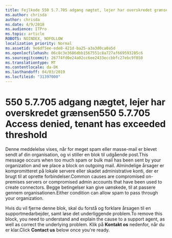 ```yaml
---
title: Fejlkode 550 5.7.705 adgang nægtet, lejer har overskredet grænsen
ms.author: chrisda
author: chrisda
ms.date: 4/9/2018
ms.audience: ITPro
ms.topic: article
ROBOTS: NOINDEX, NOFOLLOW
localization_priority: Normal
ms.assetid: 9e6df5ee-ede8-421d-ba25-a3a3d0ca0a5d
ms.openlocfilehash: 06c8c3e3686dbb1567551c8a727af669593285c6
ms.sourcegitcommit: 26774fd0e24a02cc6ee2433eccbbfc27ebc9f850
ms.translationtype: MT
ms.contentlocale: da-DK
ms.lasthandoff: 04/03/2019
ms.locfileid: "31397000"
---
```

# <a name="550-57705-access-denied-tenant-has-exceeded-threshold"></a><span data-ttu-id="0fafc-102">550 5.7.705 adgang nægtet, lejer har overskredet grænsen</span><span class="sxs-lookup"><span data-stu-id="0fafc-102">550 5.7.705 Access denied, tenant has exceeded threshold</span></span>

<span data-ttu-id="0fafc-103">Denne meddelelse vises, når for meget spam eller masse-mail er blevet sendt af din organisation, og vi stiller en blok til udgående post.</span><span class="sxs-lookup"><span data-stu-id="0fafc-103">This message occurs when too much spam or bulk mail has been sent by your organization and we place a block on outgoing mail.</span></span>
<span data-ttu-id="0fafc-104">Almindelige årsager er kompromitteret på lokale servere eller skadet administrative konti, der er brugt til at oprette forbindelser.</span><span class="sxs-lookup"><span data-stu-id="0fafc-104">Common causes are compromised on-premises servers or compromised admin accounts that have been used to create connectors.</span></span> <span data-ttu-id="0fafc-105">Begge betingelser kan give uønskede, til at passere gennem organisationen.</span><span class="sxs-lookup"><span data-stu-id="0fafc-105">Either condition can allow spam to pass through your organization.</span></span>

<span data-ttu-id="0fafc-106">Hvis du vil fjerne denne blok, skal du forstå og forklare årsagen til en supportmedarbejder, samt løse det underliggende problem.</span><span class="sxs-lookup"><span data-stu-id="0fafc-106">To remove this block, you need to understand and explain the cause to a support agent, as well as correct the underlying problem.</span></span>
<span data-ttu-id="0fafc-107">Klik på **Kontakt os** nedenfor, når du er klar.</span><span class="sxs-lookup"><span data-stu-id="0fafc-107">Click **Contact us** below once you're ready.</span></span>

